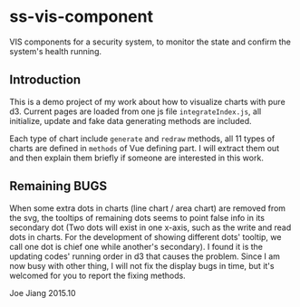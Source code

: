 # ss-vis-component
VIS components for a security system, to monitor the state and confirm the system's health running.

## Introduction

This is a demo project of my work about how to visualize charts with pure d3. Current pages are loaded from one js file `integrateIndex.js`, all initialize, update and fake data generating methods are included. 

Each type of chart include `generate` and `redraw` methods, all 11 types of charts are defined in `methods` of Vue defining part. I will extract them out and then explain them briefly if someone are interested in this work.
 
## Remaining BUGS
When some extra dots in charts (line chart / area chart) are removed from the svg, the tooltips of remaining dots seems to point false info in its secondary dot (Two dots will exist in one x-axis, such as the write and read dots in charts. For the development of showing different dots' tooltip, we call one dot is chief one while another's secondary). I found it is the updating codes' running order in d3 that causes the problem. Since I am now busy with other thing, I will not fix the display bugs in time, but it's welcomed for you to report the fixing methods.

Joe Jiang
2015.10

